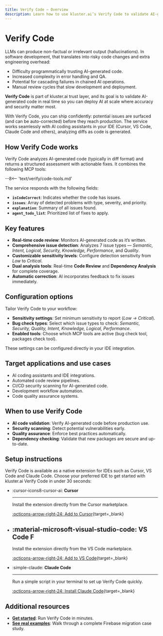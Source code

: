 ```yaml
---
title: Verify Code — Overview
description: Learn how to use kluster.ai’s Verify Code to validate AI-generated code in real time—detecting bugs, security issues, and quality problems so you can ship safely.
---
```


# Verify Code

LLMs can produce non-factual or irrelevant output (hallucinations). In software development, that translates into risky code changes and extra engineering overhead:

- Difficulty programmatically trusting AI-generated code.
- Increased complexity in error handling and QA.
- Potential for cascading failures in chained AI operations.
- Manual review cycles that slow development and deployment.

**Verify Code** is part of kluster.ai trust layer, and its goal is to validate AI-generated code in real time so you can deploy AI at scale where accuracy and security matter most.

With Verify Code, you can ship confidently: potential issues are surfaced (and can be auto-corrected) before they reach production. The service works seamlessly with AI coding assistants in your IDE (Cursor, VS Code, Claude Code and others), analyzing diffs as code is generated.

## How Verify Code works

Verify Code analyzes AI-generated code (typically in diff format) and returns a structured assessment with actionable fixes. It combines the following MCP tools:

--8<-- 'text/verify/code-tools.md'

The service responds with the following fields:

- **`isCodeCorrect`**: Indicates whether the code has issues.
- **`issues`**: Array of detected problems with type, severity, and priority.
- **`explanation`**: Summary of all issues found.
- **`agent_todo_list`**: Prioritized list of fixes to apply.

## Key features

- **Real-time code review**: Monitors AI-generated code as it’s written.
- **Comprehensive issue detection**: Analyzes 7 issue types — *Semantic, Intent, Logical, Security, Knowledge, Performance,* and *Quality*.
- **Customizable sensitivity levels**: Configure detection sensitivity from *Low* to *Critical*.
- **Dual analysis tools**: Real-time **Code Review** and **Dependency Analysis** for complete coverage.
- **Automatic correction**: AI incorporates feedback to fix issues immediately.

## Configuration options

Tailor Verify Code to your workflow:

- **Sensitivity settings**: Set minimum sensitivity to report (*Low → Critical*).
- **Bug check types**: Select which issue types to check: *Semantic, Security, Quality, Intent, Knowledge, Logical, Performance*.
- **Enabled tools**: Choose which MCP tools are active (bug check tool, packages check tool).

These settings can be configured directly in your IDE integration.

## Target applications and use cases

- AI coding assistants and IDE integrations.
- Automated code review pipelines.
- CI/CD security scanning for AI-generated code.
- Development workflow automation.
- Code quality assurance systems.

## When to use Verify Code

- **AI code validation**: Verify AI-generated code before production use.
- **Security scanning**: Detect potential vulnerabilities early.
- **Quality assurance**: Enforce best practices automatically.
- **Dependency checking**: Validate that new packages are secure and up-to-date.

## Setup instructions

Verify Code is available as a native extension for IDEs such as Cursor, VS Code and Claude Code. Choose your preferred IDE to get started with kluster.ai Verify Code in under 30 seconds:

<div class="grid cards" markdown>

-   :cursor-icons8-cursor-ai: __Cursor__

    ---

    Install the extension directly from the Cursor marketplace.

    [:octicons-arrow-right-24: Add to Cursor](/verify/quickstart/#__tabbed_1_1){target=\_blank}

-   :material-microsoft-visual-studio-code: __VS Code__
F
    ---

    Install the extension directly from the VS Code marketplace.

    [:octicons-arrow-right-24: Add to VS Code](/verify/quickstart/#__tabbed_1_2){target=\_blank}

-   :simple-claude: __Claude Code__

    ---

    Run a simple script in your terminal to set up Verify Code quickly.

    [:octicons-arrow-right-24: Install Claude Code](/verify/quickstart/#__tabbed_1_3){target=\_blank}

</div>

## Additional resources

- **[Get started](/verify/quickstart/)**: Run Verify Code in minutes.
- **[See real examples](/verify/examples/cursor-firebase-nextjs/)**: Walk through a complete Firebase migration case study.
